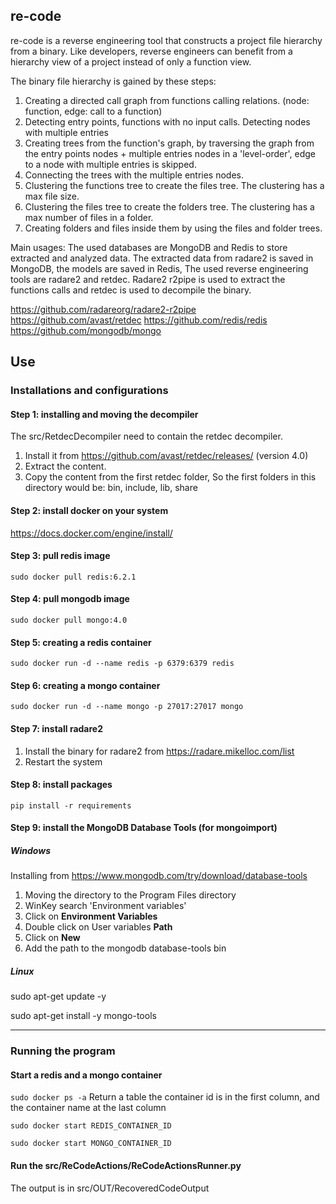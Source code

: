 ## re-code

re-code is a reverse engineering tool that constructs a project file hierarchy from a binary. Like developers, reverse
engineers can benefit from a hierarchy view of a project instead of only a function view.

The binary file hierarchy is gained by these steps:
1) Creating a directed call graph from functions calling relations. (node: function, edge: call to a function)
2) Detecting entry points, functions with no input calls. Detecting nodes with multiple entries
2) Creating trees from the function's graph, by traversing the graph from the entry points nodes +
   multiple entries nodes in a 'level-order', edge to a node with multiple entries is skipped.
4) Connecting the trees with the multiple entries nodes.
5) Clustering the functions tree to create the files tree. The clustering has a max file size.
6) Clustering the files tree to create the folders tree. The clustering has a max number of files in a folder.
7) Creating folders and files inside them by using the files and folder trees.

Main usages:
The used databases are MongoDB and Redis to store extracted and analyzed data. The extracted data from radare2 is saved
in MongoDB, the models are saved in Redis, The used reverse engineering tools are radare2 and retdec. Radare2 r2pipe is
used to extract the functions calls and retdec is used to decompile the binary.

https://github.com/radareorg/radare2-r2pipe
https://github.com/avast/retdec
https://github.com/redis/redis
https://github.com/mongodb/mongo

## Use
### Installations and configurations

#### Step 1: installing and moving the decompiler
The src/RetdecDecompiler need to contain the retdec decompiler. 
1) Install it from https://github.com/avast/retdec/releases/ (version 4.0)
2) Extract the content. 
3) Copy the content from the first retdec folder, So the first folders in this directory would be: bin, include, lib, share

#### Step 2: install docker on your system
https://docs.docker.com/engine/install/

#### Step 3: pull redis image
`sudo docker pull redis:6.2.1`

#### Step 4: pull mongodb image
`sudo docker pull mongo:4.0`

#### Step 5: creating a redis container
`sudo docker run -d --name redis -p 6379:6379 redis`

#### Step 6: creating a mongo container
`sudo docker run -d --name mongo -p 27017:27017 mongo`

#### Step 7: install radare2
1) Install the binary for radare2 from https://radare.mikelloc.com/list
2) Restart the system

#### Step 8: install packages
`pip install -r requirements`

#### Step 9: install the MongoDB Database Tools (for mongoimport)
##### Windows
Installing from https://www.mongodb.com/try/download/database-tools
1) Moving the directory to the Program Files directory
2) WinKey search 'Environment variables' 
3) Click on **Environment Variables** 
4) Double click on User variables **Path**
5) Click on **New**
6) Add the path to the mongodb database-tools bin
##### Linux
sudo apt-get update -y

sudo apt-get install -y mongo-tools

------------------

### Running the program
#### Start a redis and a mongo container 
`sudo docker ps -a` Return a table the container id is in the first column, and the container name at the last column

`sudo docker start REDIS_CONTAINER_ID`

`sudo docker start MONGO_CONTAINER_ID`

#### Run the src/ReCodeActions/ReCodeActionsRunner.py
The output is in src/OUT/RecoveredCodeOutput
